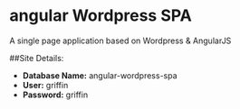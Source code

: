 # angular Wordpress SPA
A single page application based on Wordpress &amp; AngularJS


##Site Details:
* **Database Name:** angular-wordpress-spa
* **User:** griffin
* **Password:** griffin
